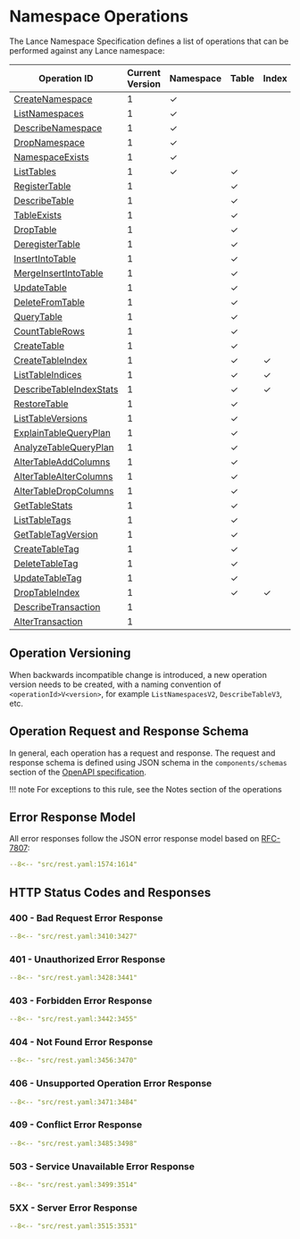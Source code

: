 # Namespace Operations

The Lance Namespace Specification defines a list of operations that can be performed against any Lance namespace:

| Operation ID                                             | Current Version | Namespace | Table | Index | Metadata | Data | Transaction |
|----------------------------------------------------------|-----------------|-----------|-------|-------|----------|------|-------------|
| [CreateNamespace](create-namespace.md)                   | 1               | ✓         |       |       | ✓        |      |             |
| [ListNamespaces](list-namespaces.md)                     | 1               | ✓         |       |       | ✓        |      |             |
| [DescribeNamespace](describe-namespace.md)               | 1               | ✓         |       |       | ✓        |      |             |
| [DropNamespace](drop-namespace.md)                       | 1               | ✓         |       |       | ✓        |      |             |
| [NamespaceExists](namespace-exists.md)                   | 1               | ✓         |       |       | ✓        |      |             |
| [ListTables](list-tables.md)                             | 1               | ✓         | ✓     |       | ✓        |      |             |
| [RegisterTable](register-table.md)                       | 1               |           | ✓     |       | ✓        |      |             |
| [DescribeTable](describe-table.md)                       | 1               |           | ✓     |       | ✓        |      |             |
| [TableExists](table-exists.md)                           | 1               |           | ✓     |       | ✓        |      |             |
| [DropTable](drop-table.md)                               | 1               |           | ✓     |       | ✓        |      |             |
| [DeregisterTable](deregister-table.md)                   | 1               |           | ✓     |       | ✓        |      |             |
| [InsertIntoTable](insert-into-table.md)                  | 1               |           | ✓     |       |          | ✓    |             |
| [MergeInsertIntoTable](merge-insert-into-table.md)       | 1               |           | ✓     |       |          | ✓    |             |
| [UpdateTable](update-table.md)                           | 1               |           | ✓     |       |          | ✓    |             |
| [DeleteFromTable](delete-from-table.md)                  | 1               |           | ✓     |       |          | ✓    |             |
| [QueryTable](query-table.md)                             | 1               |           | ✓     |       |          | ✓    |             |
| [CountTableRows](count-table-rows.md)                    | 1               |           | ✓     |       |          | ✓    |             |
| [CreateTable](create-table.md)                           | 1               |           | ✓     |       |          | ✓    |             |
| [CreateTableIndex](create-table-index.md)                | 1               |           | ✓     | ✓     | ✓        |      |             |
| [ListTableIndices](list-table-indices.md)                | 1               |           | ✓     | ✓     | ✓        |      |             |
| [DescribeTableIndexStats](describe-table-index-stats.md) | 1               |           | ✓     | ✓     | ✓        |      |             |
| [RestoreTable](restore-table.md)                         | 1               |           | ✓     |       | ✓        |      |             |
| [ListTableVersions](list-table-versions.md)              | 1               |           | ✓     |       | ✓        |      |             |
| [ExplainTableQueryPlan](explain-table-query-plan.md)     | 1               |           | ✓     |       |          | ✓    |             |
| [AnalyzeTableQueryPlan](analyze-table-query-plan.md)     | 1               |           | ✓     |       |          | ✓    |             |
| [AlterTableAddColumns](alter-table-add-columns.md)       | 1               |           | ✓     |       |          | ✓    |             |
| [AlterTableAlterColumns](alter-table-alter-columns.md)   | 1               |           | ✓     |       | ✓        |      |             |
| [AlterTableDropColumns](alter-table-drop-columns.md)     | 1               |           | ✓     |       | ✓        |      |             |
| [GetTableStats](get-table-stats.md)                      | 1               |           | ✓     |       | ✓        |      |             |
| [ListTableTags](list-table-tags.md)                      | 1               |           | ✓     |       | ✓        |      |             |
| [GetTableTagVersion](get-table-tag-version.md)           | 1               |           | ✓     |       | ✓        |      |             |
| [CreateTableTag](create-table-tag.md)                    | 1               |           | ✓     |       | ✓        |      |             |
| [DeleteTableTag](delete-table-tag.md)                    | 1               |           | ✓     |       | ✓        |      |             |
| [UpdateTableTag](update-table-tag.md)                    | 1               |           | ✓     |       | ✓        |      |             |
| [DropTableIndex](drop-table-index.md)                    | 1               |           | ✓     | ✓     | ✓        |      |             |
| [DescribeTransaction](describe-transaction.md)           | 1               |           |       |       | ✓        |      | ✓           |
| [AlterTransaction](alter-transaction.md)                 | 1               |           |       |       | ✓        |      | ✓           |

## Operation Versioning

When backwards incompatible change is introduced,
a new operation version needs to be created, with a naming convention of `<operationId>V<version>`,
for example `ListNamespacesV2`, `DescribeTableV3`, etc.

## Operation Request and Response Schema

In general, each operation has a request and response.
The request and response schema is defined using JSON schema in the 
`components/schemas` section of the [OpenAPI specification](https://editor-next.swagger.io/?url=https://raw.githubusercontent.com/lancedb/lance-namespace/refs/heads/main/docs/src/rest.yaml).

!!! note
    For exceptions to this rule, see the Notes section of the operations

## Error Response Model

All error responses follow the JSON error response model based on [RFC-7807](https://datatracker.ietf.org/doc/html/rfc7807):

```yaml
--8<-- "src/rest.yaml:1574:1614"
```

## HTTP Status Codes and Responses

### 400 - Bad Request Error Response

```yaml
--8<-- "src/rest.yaml:3410:3427"
```

### 401 - Unauthorized Error Response

```yaml
--8<-- "src/rest.yaml:3428:3441"
```

### 403 - Forbidden Error Response

```yaml
--8<-- "src/rest.yaml:3442:3455"
```

### 404 - Not Found Error Response

```yaml
--8<-- "src/rest.yaml:3456:3470"
```

### 406 - Unsupported Operation Error Response

```yaml
--8<-- "src/rest.yaml:3471:3484"
```

### 409 - Conflict Error Response

```yaml
--8<-- "src/rest.yaml:3485:3498"
```

### 503 - Service Unavailable Error Response

```yaml
--8<-- "src/rest.yaml:3499:3514"
```

### 5XX - Server Error Response

```yaml
--8<-- "src/rest.yaml:3515:3531"
```
